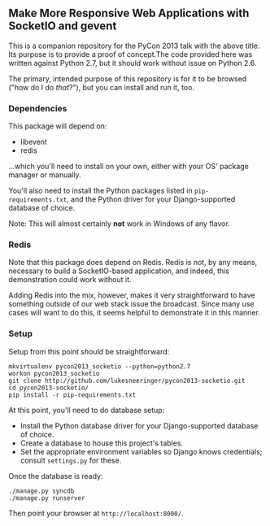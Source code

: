 ## Make More Responsive Web Applications with SocketIO and gevent

This is a companion repository for the PyCon 2013 talk with the above title.
Its purpose is to provide a proof of concept.The code provided here was written
against Python 2.7, but it should work without issue on Python 2.6.

The primary, intended purpose of this repository is for it to be browsed ("how
do I do _that_?"), but you can install and run it, too.

### Dependencies

This package will depend on:

  * libevent
  * redis

...which you'll need to install on your own, either with your OS' package
manager or manually.

You'll also need to install the Python packages listed in
`pip-requirements.txt`, and the Python driver for your Django-supported
database of choice.

Note: This will almost certainly **not** work in Windows of any flavor.

### Redis

Note that this package does depend on Redis. Redis is not, by any means,
necessary to build a SocketIO-based application, and indeed, this demonstration
could work without it.

Adding Redis into the mix, however, makes it very straightforward to
have something outside of our web stack issue the broadcast. Since many use
cases will want to do this, it seems helpful to demonstrate it in this manner.

### Setup

Setup from this point _should_ be straightforward:

```
mkvirtualenv pycon2013_socketio --python=python2.7
workon pycon2013_socketio
git clone http://github.com/lukesneeringer/pycon2013-socketio.git
cd pycon2013-socketio/
pip install -r pip-requirements.txt
```

At this point, you'll need to do database setup:

  * Install the Python database driver for your Django-supported database
    of choice.
  * Create a database to house this project's tables.
  * Set the appropriate environment variables so Django knows credentials;
    consult `settings.py` for these.

Once the database is ready:

```
./manage.py syncdb
./manage.py runserver
```

Then point your browser at `http://localhost:8000/`.